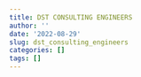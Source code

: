 ```yaml
---
title: DST CONSULTING ENGINEERS
author: ''
date: '2022-08-29'
slug: dst_consulting_engineers
categories: []
tags: []
---
```

